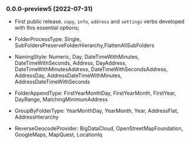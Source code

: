 ### 0.0.0-preview5 (2022-07-31)

- First public release.
`copy`, `info`, `address` and `settings` verbs developed
  with this essential options;

- FolderProcessType: Single, SubFoldersPreserveFolderHierarchy,FlattenAllSubFolders

- NamingStyle: Numeric, Day, DateTimeWithMinutes, DateTimeWithSeconds, Address, DayAddress, DateTimeWithMinutesAddress, DateTimeWithSecondsAddress, AddressDay, AddressDateTimeWithMinutes, AddressDateTimeWithSeconds

- FolderAppendType: FirstYearMonthDay, FirstYearMonth, FirstYear, DayRange, MatchingMinimumAddress

- GroupByFolderType: YearMonthDay, YearMonth, Year, AddressFlat, AddressHierarchy

- ReverseGeocodeProvider: BigDataCloud, OpenStreetMapFoundation, GoogleMaps, MapQuest, LocationIq
